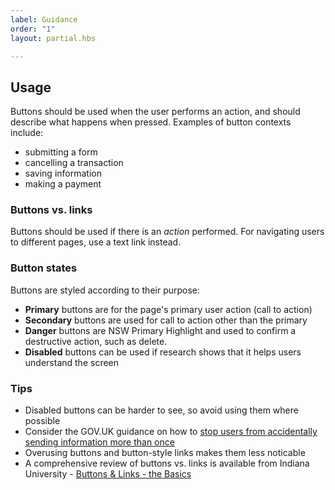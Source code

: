 ```yaml
---
label: Guidance
order: "1"
layout: partial.hbs

---
```

<h2>Usage</h2>   
<p>Buttons should be used when the user performs an action, and should describe what happens when pressed. Examples of button contexts include:  
</p> <ul>   
  
<li>submitting a form</li>   
<li>cancelling a transaction</li>   
<li>saving information</li>   
<li>making a payment</li> </ul>   
  
<h3>Buttons vs. links</h3>   
<p>Buttons should be used if there is an <em>action</em> performed. For navigating users to different pages, use a text link instead.</p> 

<h3>Button states</h3> 
<p>Buttons are styled according to their purpose:</p> 
<ul> 
	<li><strong>Primary</strong> buttons are for the page's primary user action (call to action)</li> 
	<li><strong>Secondary</strong> buttons are used for call to action other than the primary</li> 
	<li><strong>Danger</strong> buttons are NSW Primary Highlight and used to confirm a destructive action, such as delete. </li> 
	<li><strong>Disabled</strong> buttons can be used if research shows that it helps users understand the screen</li> 
</ul> 

<h3>Tips</h3> 
<ul> 
	<li>Disabled buttons can be harder to see, so avoid using them where possible</li> 
	<li>Consider the GOV.UK guidance on how to <a target="_blank" href="https://design-system.service.gov.uk/components/button/#stop-users-from-accidentally-sending-information-more-than-once">stop users from accidentally sending information more than once</a></li> 
	<li>Overusing buttons and button-style links makes them less noticable</li> 
	<li>A comprehensive review of buttons vs. links is available from Indiana University - <a target="_blank" href="https://ux.iu.edu/writings/buttons-vs-links-basic/">Buttons & Links - the Basics</a></li> 
</ul>